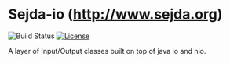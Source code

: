 Sejda-io (http://www.sejda.org)
=====
![Build Status](https://github.com/torakiki/sejda-io/actions/workflows/build.yml/badge.svg)
[![License](http://img.shields.io/badge/license-APLv2-blue.svg)](http://www.apache.org/licenses/LICENSE-2.0.html)

A layer of Input/Output classes built on top of java io and nio.

